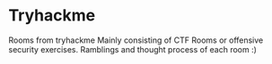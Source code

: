 # Tryhackme
Rooms from tryhackme
Mainly consisting of CTF Rooms or offensive security exercises.
Ramblings and thought process of each room :)

